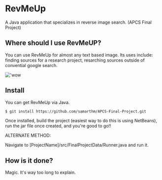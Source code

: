 # RevMeUp
A Java application that specializes in reverse image search. (APCS Final Project)

## Where should I use RevMeUP?

You can use RevMeUp for almost any text based image. Its uses include: finding sources for a research project,
resarching sources outside of convential google search.

!['wow](http://i.giphy.com/dARUXSVNXc5Da.gif)

## Install

You can get RevMeUp via Java.

```bash
$ git install https://github.com/samarthm/APCS-Final-Project.git
```

Once installed, build the project (easiest way to do this is using NetBeans), run the jar file once created, and you're good to go!!

ALTERNATE METHOD: 

Navigate to [ProjectName]/src/FinalProjectData/Runner.java and run it.

## How is it done?
Magic. It's way too long to explain.
